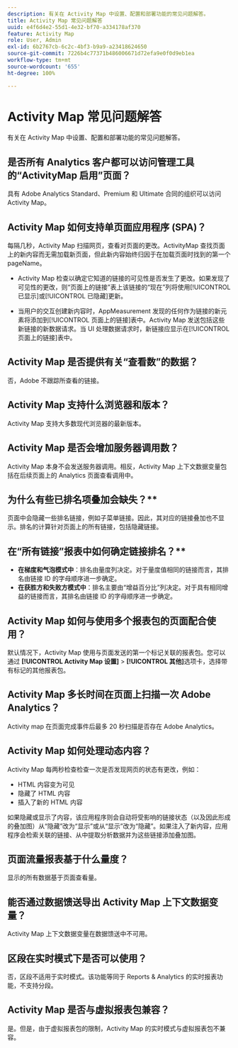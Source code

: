 ```yaml
---
description: 有关在 Activity Map 中设置、配置和部署功能的常见问题解答。
title: Activity Map 常见问题解答
uuid: e4f6d4e2-55d1-4e32-bf70-a334178af370
feature: Activity Map
role: User, Admin
exl-id: 6b2767cb-6c2c-4bf3-b9a9-a23418624650
source-git-commit: 7226b4c77371b486006671d72efa9e0f0d9eb1ea
workflow-type: tm+mt
source-wordcount: '655'
ht-degree: 100%

---
```


# Activity Map 常见问题解答

有关在 Activity Map 中设置、配置和部署功能的常见问题解答。

## 是否所有 Analytics 客户都可以访问管理工具的“ActivityMap 启用”页面？

具有 Adobe Analytics Standard、Premium 和 Ultimate 合同的组织可以访问 Activity Map。

## Activity Map 如何支持单页面应用程序 (SPA)？

每隔几秒，Activity Map 扫描网页，查看对页面的更改。ActivityMap 查找页面上的新内容而无需加载新页面，但此新内容始终归因于在加载页面时找到的第一个 pageName。

* Activity Map 检查以确定它知道的链接的可见性是否发生了更改。如果发现了可见性的更改，则“页面上的链接”表上该链接的“现在”列将使用[!UICONTROL 已显示]或[!UICONTROL 已隐藏]更新。

* 当用户的交互创建新内容时，AppMeasurement 发现的任何作为链接的新元素将添加到[!UICONTROL 页面上的链接]表中。Activity Map 发送包括这些新链接的新数据请求。当 UI 处理数据请求时，新链接应显示在[!UICONTROL 页面上的链接]表中。


## Activity Map 是否提供有关“查看数”的数据？

否，Adobe 不跟踪所查看的链接。

## Activity Map 支持什么浏览器和版本？

Activity Map 支持大多数现代浏览器的最新版本。

## Activity Map 是否会增加服务器调用数？

Activity Map 本身不会发送服务器调用。相反，Activity Map 上下文数据变量包括在后续页面上的 Analytics 页面查看调用中。

## 为什么有些已排名项叠加会缺失？**

页面中会隐藏一些排名链接，例如子菜单链接。因此，其对应的链接叠加也不显示。排名的计算针对页面上的所有链接，包括隐藏链接。

## 在“所有链接”报表中如何确定链接排名？**

* **在梯度和气泡模式中**：排名由量度列决定。对于量度值相同的链接而言，其排名由链接 ID 的字母顺序进一步确定。
* **在获胜方和失败方模式中**：排名主要由“增益百分比”列决定。对于具有相同增益的链接而言，其排名由链接 ID 的字母顺序进一步确定。

## Activity Map 如何与使用多个报表包的页面配合使用？

默认情况下，Activity Map 使用与页面发送的第一个标记关联的报表包。您可以通过 **[!UICONTROL Activity Map 设置]** > **[!UICONTROL 其他]**&#x200B;选项卡，选择带有标记的其他报表包。

## Activity Map 多长时间在页面上扫描一次 Adobe Analytics？

Activity map 在页面完成事件后最多 20 秒扫描是否存在 Adobe Analytics。

## Activity Map 如何处理动态内容？

Activity Map 每两秒检查检查一次是否发现网页的状态有更改，例如：

* HTML 内容变为可见
* 隐藏了 HTML 内容
* 插入了新的 HTML 内容

如果隐藏或显示了内容，该应用程序则会自动将受影响的链接状态（以及因此形成的叠加图）从“隐藏”改为“显示”或从“显示”改为“隐藏”。如果注入了新内容，应用程序会检索关联的链接、从中提取分析数据并为这些链接添加叠加图。

## 页面流量报表基于什么量度？

显示的所有数据基于页面查看量。

## 能否通过数据馈送导出 Activity Map 上下文数据变量？

Activity Map 上下文数据变量在数据馈送中不可用。

## 区段在实时模式下是否可以使用？

否，区段不适用于实时模式。该功能等同于 Reports &amp; Analytics 的实时报表功能，不支持分段。

## Activity Map 是否与虚拟报表包兼容？

是。但是，由于虚拟报表包的限制，Activity Map 的实时模式与虚拟报表包不兼容。
